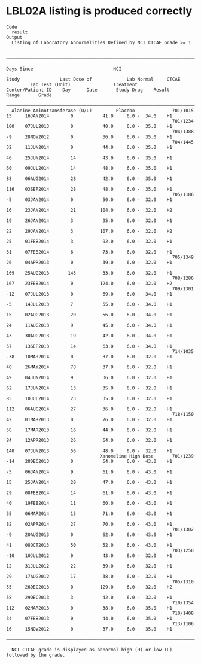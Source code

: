 # LBL02A listing is produced correctly

    Code
      result
    Output
      Listing of Laboratory Abnormalities Defined by NCI CTCAE Grade >= 1
      
      —————————————————————————————————————————————————————————————————————————————————————————————————————————————————————————————————————————————
                                                                                                       Days Since                              NCI 
                                                                                  Study               Last Dose of             Lab Normal     CTCAE
             Lab Test (Unit)                Treatment         Center/Patient ID    Day      Date       Study Drug    Result       Range       Grade
      —————————————————————————————————————————————————————————————————————————————————————————————————————————————————————————————————————————————
      Alanine Aminotransferase (U/L)         Placebo              701/1015         15     16JAN2014        0           41.0     6.0 -  34.0    H1  
                                                                  701/1234         100    07JUL2013        0           40.0     6.0 -  35.0    H1  
                                                                  704/1388         -9     28NOV2012        0           36.0     6.0 -  35.0    H1  
                                                                  704/1445         32     11JUN2014        0           44.0     6.0 -  35.0    H1  
                                                                                   46     25JUN2014        14          43.0     6.0 -  35.0    H1  
                                                                                   60     09JUL2014        14          48.0     6.0 -  35.0    H1  
                                                                                   88     06AUG2014        28          42.0     6.0 -  35.0    H1  
                                                                                   116    03SEP2014        28          48.0     6.0 -  35.0    H1  
                                                                  705/1186         -5     03JAN2014        0           50.0     6.0 -  32.0    H1  
                                                                                   16     23JAN2014        21         104.0     6.0 -  32.0    H2  
                                                                                   19     26JAN2014        3           95.0     6.0 -  32.0    H1  
                                                                                   22     29JAN2014        3          107.0     6.0 -  32.0    H2  
                                                                                   25     01FEB2014        3           92.0     6.0 -  32.0    H1  
                                                                                   31     07FEB2014        6           73.0     6.0 -  32.0    H1  
                                                                  705/1349         26     04APR2013        0           39.0     6.0 -  32.0    H1  
                                                                                   169    25AUG2013       143          33.0     6.0 -  32.0    H1  
                                                                  708/1286         167    23FEB2014        0          124.0     6.0 -  32.0    H2  
                                                                  709/1301         -12    07JUL2013        0           69.0     6.0 -  34.0    H1  
                                                                                   -5     14JUL2013        7           55.0     6.0 -  34.0    H1  
                                                                                   15     02AUG2013        20          56.0     6.0 -  34.0    H1  
                                                                                   24     11AUG2013        9           45.0     6.0 -  34.0    H1  
                                                                                   43     30AUG2013        19          42.0     6.0 -  34.0    H1  
                                                                                   57     13SEP2013        14          63.0     6.0 -  34.0    H1  
                                                                  714/1035         -38    10MAR2014        0           37.0     6.0 -  32.0    H1  
                                                                                   40     26MAY2014        78          37.0     6.0 -  32.0    H1  
                                                                                   49     04JUN2014        9           36.0     6.0 -  32.0    H1  
                                                                                   62     17JUN2014        13          35.0     6.0 -  32.0    H1  
                                                                                   85     10JUL2014        23          35.0     6.0 -  32.0    H1  
                                                                                   112    06AUG2014        27          36.0     6.0 -  32.0    H1  
                                                                  718/1150         42     01MAR2013        0           76.0     6.0 -  32.0    H1  
                                                                                   58     17MAR2013        16          44.0     6.0 -  32.0    H1  
                                                                                   84     12APR2013        26          64.0     6.0 -  32.0    H1  
                                                                                   140    07JUN2013        56          48.0     6.0 -  32.0    H1  
                                       Xanomeline High Dose       701/1239         -14    28DEC2013        0           64.0     6.0 -  43.0    H1  
                                                                                   -5     06JAN2014        9           61.0     6.0 -  43.0    H1  
                                                                                   15     25JAN2014        20          47.0     6.0 -  43.0    H1  
                                                                                   29     08FEB2014        14          61.0     6.0 -  43.0    H1  
                                                                                   40     19FEB2014        11          60.0     6.0 -  43.0    H1  
                                                                                   55     06MAR2014        15          71.0     6.0 -  43.0    H1  
                                                                                   82     02APR2014        27          70.0     6.0 -  43.0    H1  
                                                                  701/1302         -9     20AUG2013        0           62.0     6.0 -  43.0    H1  
                                                                                   41     08OCT2013        50          52.0     6.0 -  43.0    H1  
                                                                  703/1258         -10    10JUL2012        0           43.0     6.0 -  32.0    H1  
                                                                                   12     31JUL2012        22          39.0     6.0 -  32.0    H1  
                                                                                   29     17AUG2012        17          38.0     6.0 -  32.0    H1  
                                                                  705/1310         55     26DEC2013        0          129.0     6.0 -  32.0    H2  
                                                                                   58     29DEC2013        3           42.0     6.0 -  32.0    H1  
                                                                  710/1354         112    02MAR2013        0           38.0     6.0 -  35.0    H1  
                                                                  710/1408         34     07FEB2013        0           44.0     6.0 -  35.0    H1  
                                                                  713/1106         16     15NOV2012        0           37.0     6.0 -  35.0    H1  
      —————————————————————————————————————————————————————————————————————————————————————————————————————————————————————————————————————————————
      
      NCI CTCAE grade is displayed as abnormal high (H) or low (L) followed by the grade.

